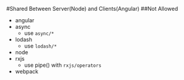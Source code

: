 #Shared Between Server(Node) and Clients(Angular)
##Not Allowed
* angular
* async
   * use `async/*`
* lodash
   * use `lodash/*`
* node
* rxjs
   * use pipe() with `rxjs/operators`
* webpack
